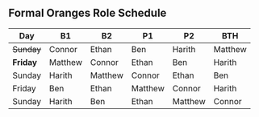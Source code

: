 <h2> Formal Oranges Role Schedule </h2> 

|Day|B1|B2|P1|P2|BTH| 
|---|---|---|---|---|---|
|~~Sunday~~|Connor|Ethan|Ben|Harith|Matthew|
|**Friday**|Matthew|Connor|Ethan|Ben|Harith|
|Sunday|Harith|Matthew|Connor|Ethan|Ben|
|Friday|Ben|Ethan|Matthew|Connor|Harith|
|Sunday|Harith|Ben|Ethan|Matthew|Connor|

